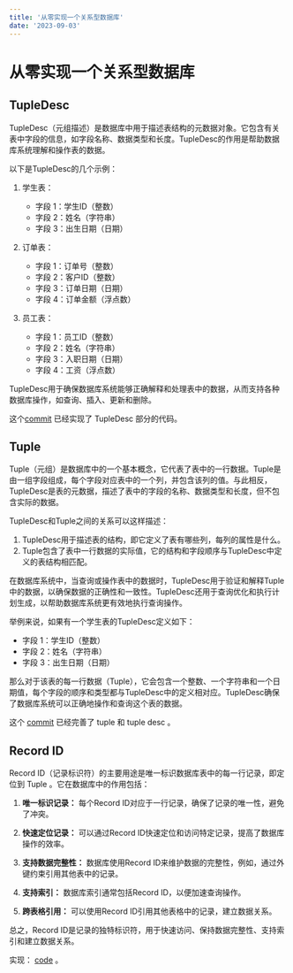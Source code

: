 ```yaml
---
title: '从零实现一个关系型数据库'
date: '2023-09-03'
---
```


# 从零实现一个关系型数据库

## TupleDesc

TupleDesc（元组描述）是数据库中用于描述表结构的元数据对象。它包含有关表中字段的信息，如字段名称、数据类型和长度。TupleDesc的作用是帮助数据库系统理解和操作表的数据。

以下是TupleDesc的几个示例：

1. 学生表：
   - 字段 1：学生ID（整数）
   - 字段 2：姓名（字符串）
   - 字段 3：出生日期（日期）

2. 订单表：
   - 字段 1：订单号（整数）
   - 字段 2：客户ID（整数）
   - 字段 3：订单日期（日期）
   - 字段 4：订单金额（浮点数）

3. 员工表：
   - 字段 1：员工ID（整数）
   - 字段 2：姓名（字符串）
   - 字段 3：入职日期（日期）
   - 字段 4：工资（浮点数）

TupleDesc用于确保数据库系统能够正确解释和处理表中的数据，从而支持各种数据库操作，如查询、插入、更新和删除。

这个[commit](https://github.com/rainjw/abyssdb/commit/5e90349c3dc8895c53ed26aa43f314f6bd7306a5)
已经实现了 TupleDesc 部分的代码。


## Tuple

Tuple（元组）是数据库中的一个基本概念，它代表了表中的一行数据。Tuple是由一组字段组成，每个字段对应表中的一个列，并包含该列的值。与此相反，TupleDesc是表的元数据，描述了表中的字段的名称、数据类型和长度，但不包含实际的数据。

TupleDesc和Tuple之间的关系可以这样描述：

1. TupleDesc用于描述表的结构，即它定义了表有哪些列，每列的属性是什么。
2. Tuple包含了表中一行数据的实际值，它的结构和字段顺序与TupleDesc中定义的表结构相匹配。

在数据库系统中，当查询或操作表中的数据时，TupleDesc用于验证和解释Tuple中的数据，以确保数据的正确性和一致性。TupleDesc还用于查询优化和执行计划生成，以帮助数据库系统更有效地执行查询操作。

举例来说，如果有一个学生表的TupleDesc定义如下：

- 字段 1：学生ID（整数）
- 字段 2：姓名（字符串）
- 字段 3：出生日期（日期）

那么对于该表的每一行数据（Tuple），它会包含一个整数、一个字符串和一个日期值，每个字段的顺序和类型都与TupleDesc中的定义相对应。TupleDesc确保了数据库系统可以正确地操作和查询这个表的数据。

这个 [commit](https://github.com/rainjw/abyssdb/commit/6132819e8abe8d566e8c11f9ca342ce7df40795c) 已经完善了 tuple 和 tuple desc 。

## Record ID

Record ID（记录标识符）的主要用途是唯一标识数据库表中的每一行记录，即定位到 Tuple 。它在数据库中的作用包括：

1. **唯一标识记录：** 每个Record ID对应于一行记录，确保了记录的唯一性，避免了冲突。

2. **快速定位记录：** 可以通过Record ID快速定位和访问特定记录，提高了数据库操作的效率。

3. **支持数据完整性：** 数据库使用Record ID来维护数据的完整性，例如，通过外键约束引用其他表中的记录。

4. **支持索引：** 数据库索引通常包括Record ID，以便加速查询操作。

5. **跨表格引用：** 可以使用Record ID引用其他表格中的记录，建立数据关系。

总之，Record ID是记录的独特标识符，用于快速访问、保持数据完整性、支持索引和建立数据关系。

实现： [code](https://github.com/rainjw/abyssdb/commit/9126782f2cb5d10c13fca975bbcfa7c217b8a938) 。


